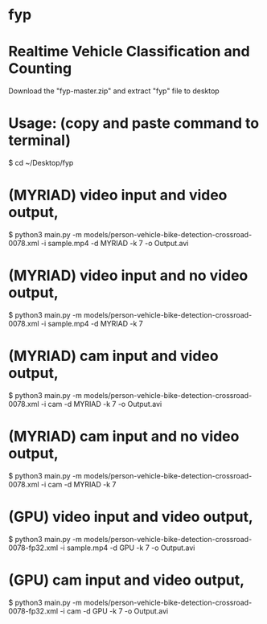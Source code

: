 # fyp
# Realtime Vehicle Classification and Counting

Download the "fyp-master.zip" and extract "fyp" file to desktop

# Usage: (copy and paste command to terminal)
$ cd ~/Desktop/fyp

# (MYRIAD) video input and video output,
$ python3 main.py -m models/person-vehicle-bike-detection-crossroad-0078.xml -i sample.mp4 -d MYRIAD -k 7 -o Output.avi

# (MYRIAD) video input and no video output,
$ python3 main.py -m models/person-vehicle-bike-detection-crossroad-0078.xml -i sample.mp4 -d MYRIAD -k 7

# (MYRIAD) cam input and video output,
$ python3 main.py -m models/person-vehicle-bike-detection-crossroad-0078.xml -i cam -d MYRIAD -k 7 -o Output.avi

# (MYRIAD) cam input and no video output,
$ python3 main.py -m models/person-vehicle-bike-detection-crossroad-0078.xml -i cam -d MYRIAD -k 7

# (GPU) video input and video output,
$ python3 main.py -m models/person-vehicle-bike-detection-crossroad-0078-fp32.xml -i sample.mp4 -d GPU -k 7 -o Output.avi

# (GPU) cam input and video output,
$ python3 main.py -m models/person-vehicle-bike-detection-crossroad-0078-fp32.xml -i cam -d GPU -k 7 -o Output.avi

